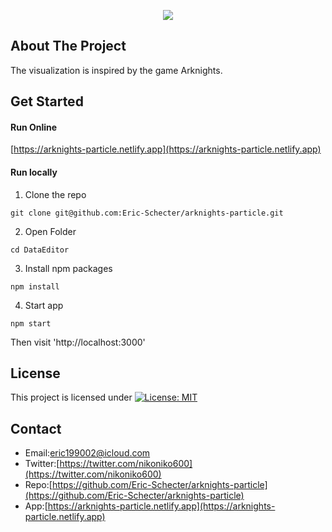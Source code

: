 <p align="center">
  <img src="https://user-images.githubusercontent.com/26343636/114347605-c6a4fb00-9b97-11eb-952e-f08d28d11190.gif">
</p>

## About The Project
The visualization is inspired by the game Arknights.   

## Get Started
#### Run Online   
[https://arknights-particle.netlify.app](https://arknights-particle.netlify.app) 

#### Run locally
1. Clone the repo  
```
git clone git@github.com:Eric-Schecter/arknights-particle.git
```
2. Open Folder  
```
cd DataEditor
```
3. Install npm packages  
```
npm install
```
4. Start app  
```
npm start
```
Then visit 'http://localhost:3000'

## License
This project is licensed under [![License: MIT](https://img.shields.io/badge/License-MIT-yellow.svg)](https://opensource.org/licenses/MIT)

## Contact
* Email:[eric199002@icloud.com](eric199002@icloud.com)
* Twitter:[https://twitter.com/nikoniko600](https://twitter.com/nikoniko600)
* Repo:[https://github.com/Eric-Schecter/arknights-particle](https://github.com/Eric-Schecter/arknights-particle)
* App:[https://arknights-particle.netlify.app](https://arknights-particle.netlify.app) 
